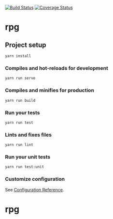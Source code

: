 [![Build Status](https://travis-ci.org/iakhator/rpg.svg?branch=master)](https://travis-ci.org/iakhator/rng)
[![Coverage Status](https://coveralls.io/repos/github/iakhator/rpg/badge.svg)](https://coveralls.io/github/iakhator/rpg)
# rpg

## Project setup
```
yarn install
```

### Compiles and hot-reloads for development
```
yarn run serve
```

### Compiles and minifies for production
```
yarn run build
```

### Run your tests
```
yarn run test
```

### Lints and fixes files
```
yarn run lint
```

### Run your unit tests
```
yarn run test:unit
```

### Customize configuration
See [Configuration Reference](https://cli.vuejs.org/config/).
# rpg
